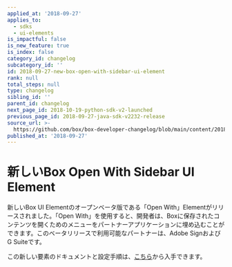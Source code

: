 ```yaml
---
applied_at: '2018-09-27'
applies_to:
  - sdks
  - ui-elements
is_impactful: false
is_new_feature: true
is_index: false
category_id: changelog
subcategory_id: ''
id: 2018-09-27-new-box-open-with-sidebar-ui-element
rank: null
total_steps: null
type: changelog
sibling_id: ''
parent_id: changelog
next_page_id: 2018-10-19-python-sdk-v2-launched
previous_page_id: 2018-09-27-java-sdk-v2232-release
source_url: >-
  https://github.com/box/box-developer-changelog/blob/main/content/2018/09-27-new-box-open-with-sidebar-ui-element.md
published_at: '2018-09-27'
---
```

# 新しいBox Open With Sidebar UI Element

新しいBox UI Elementのオープンベータ版である「Open With」Elementがリリースされました。「Open With」を使用すると、開発者は、Boxに保存されたコンテンツを開くためのメニューをパートナーアプリケーションに埋め込むことができます。このベータリリースで利用可能なパートナーは、Adobe SignおよびG Suiteです。

この新しい要素のドキュメントと設定手順は、[こちら](guide://embed/ui-elements)から入手できます。
